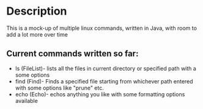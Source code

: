 <h1>Description</h1> 
<p>This is a mock-up of multiple linux commands, written in Java, with room to add a lot more over time</p>
<h2>Current commands written so far:</h2>
<ul>
	<li>ls (FileList)- lists all the files in current directory or specified path with a some options</li>
	<li>find (Find)- Finds a specified file starting from whichever path entered with some options like "prune" etc.</li>
	<li>echo (Echo)- echos anything you like with some formatting options available</li>
</ul>


